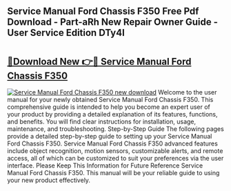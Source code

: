 ## Service Manual Ford Chassis F350 Free Pdf Download - Part-aRh New Repair Owner Guide - User Service Edition DTy4I

# <h2><a href="http://bc75849.oget.top/?id=Service+Manual+Ford+Chassis+F350">🔗Download New 👉🔴 Service Manual Ford Chassis F350</a></h2>

[![Service Manual Ford Chassis F350 new download](https://i.imgur.com/5g1atiW.png)](http://bc75849.oget.top/?id=Service+Manual+Ford+Chassis+F350)
Welcome to the user manual for your newly obtained Service Manual Ford Chassis F350. This comprehensive guide is intended to help you become an expert user of your product by providing a detailed explanation of its features, functions, and benefits. You will find clear instructions for installation, usage, maintenance, and troubleshooting. Step-by-Step Guide The following pages provide a detailed step-by-step guide to setting up your Service Manual Ford Chassis F350. Service Manual Ford Chassis F350 advanced features include object recognition, motion sensors, customizable alerts, and remote access, all of which can be customized to suit your preferences via the user interface. Please Keep This Information for Future Reference Service Manual Ford Chassis F350. This manual will be your reliable guide to using your new product effectively.
